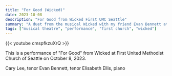 ```yaml
---
title: "For Good (Wicked)"
date: 2023-10-08
description: "For Good from Wicked First UMC Seattle"
summary: "A duet from the musical Wicked with my friend Evan Bennett at First Church Seattle."
tags: ["musical theatre", "performance", "first church", "wicked"]
---
```


{{< youtube cmspfkzuXrQ >}}


This is a performance of "For Good" from Wicked at First United Methodist Church of Seattle on October 8, 2023.

Cary Lee, tenor
Evan Bennett, tenor
Elisabeth Ellis, piano
